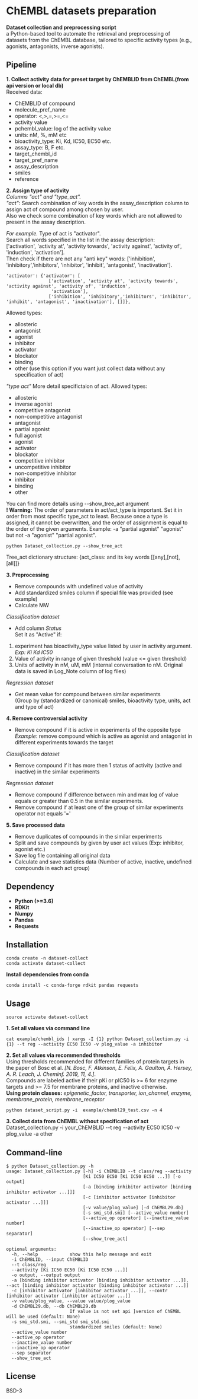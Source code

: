 # ChEMBL datasets preparation
**Dataset collection and preprocessing script**   
a Python-based tool to automate the retrieval and preprocessing of datasets from the ChEMBL database, tailored to specific activity types (e.g., agonists, antagonists, inverse agonists).
## Pipeline
**1. Collect activity data for preset target by ChEMBLID from ChEMBL(from api version or local db)**  
Received data:
- ChEMBLID of compound
- molecule_pref_name
- operator: <,>,=,>=,<=
- activity value
- pchembl_value: log of the activity value 
- units: nM, %, mM etc 
- bioactivity_type: Ki, Kd, IC50, EC50 etc.
- assay_type: B, F etc.
- target_chembl_id
- target_pref_name
- assay_description
- smiles
- reference  

**2. Assign type of activity**  
_Columns "act" and "type_act"._  
_"act"_: Search combination of key words in the assay_description column to assign act of compound among chosen by user.  
Also we check some combination of key words which are not allowed to present in the assay description.

_For example._ Type of act is "activator".  
 Search all words specified in the list in the assay description:   
 ['activation', 'activity at', 'activity towards', 'activity against', 'activity of', 'induction',
                 'activation'].  
Then check if there are not any "anti key" words:  ['inhibition', 'inhibitory','inhibitors', 'inhibitor', 'inhibit', 'antagonist', 'inactivation']. 
```
'activator': {'activator': [
                ['activation', 'activity at', 'activity towards', 'activity against', 'activity of', 'induction',
                 'activation'],
                ['inhibition', 'inhibitory','inhibitors', 'inhibitor', 'inhibit', 'antagonist', 'inactivation'], []]}, 

```
Allowed types:
- allosteric
- antagonist
- agonist
- inhibitor
- activator
- blockator
- binding
- other (use this option if you want just collect data without any specification of act)

_"type act"_
More detail specifictaion of act.
Allowed types:
- allosteric
- inverse agonist
- competitive antagonist
- non-competitive antagonist
- antagonist
- partial agonist
- full agonist
- agonist
- activator
- blockator
- competitive inhibitor
- uncompetitive inhibitor
- non-competitive inhibitor
- inhibitor
- binding
- other

You can find more details using --show_tree_act argument  
**! Warning:** The order of parameters in act/act_type is important. Set it in order from most specific type_act to least. Because once a type is assigned, it cannot be overwritten, and the order of assignment is equal to the order of the given arguments. Example: -a "partial agonist" "agonist" but not -a "agonist" "partial agonist".    
```
python Dataset_collection.py --show_tree_act
```
Tree_act dictionary structure: {act_class: and its key words [[any],[not],[all]]}

**3. Preprocessing**
- Remove compounds with undefined value of activity
- Add standardized smiles column if special file was provided (see example)
- Calculate MW  

_Classification dataset_
 - Add column _Status_  
 Set it as "Active" if:
  1) experiment has bioactivity_type value listed by user in activity argument. _Exp: Ki Kd IC50_
  2) Value of activity in range of given threshold (value <= given threshold)
  3) Units of activity in nM, uM, mM (internal conversation to nM. Original data is saved in Log_Note column of log files)
  
_Regression dataset_
- Get mean value for compound between similar experiments  
(Group by (standardized or canonical) smiles, bioactivity type, units, act and type of act)

**4. Remove controversial activity**
- Remove compound if it is active in experiments of the opposite type  
_Example_: remove compound which is active as agonist and antagonist in different experiments towards the target

_Classification dataset_
- Remove compound if it has more then 1 status of activity (active and inactive) in the similar experiments

_Regression dataset_
 - Remove compound if difference between min and max log of value equals or greater than 0.5 in the similar experiments.
 - Remove compound if at least one of the group of similar experiments operator not equals '=' 

**5. Save processed data**
 - Remove duplicates of compounds in the similar experiments
 - Split and save compounds by given by user act values (Exp: inhibitor, agonist etc.)
 - Save log file containing all original data
 - Calculate and save statistics data (Number of active, inactive, undefined compounds in each act group)

## Dependency
* **Python (>=3.6)**
* **RDKit**
* **Numpy**
* **Pandas**
* **Requests**

## Installation
```
conda create -n dataset-collect
conda activate dataset-collect
```
**Install dependencies from conda**
```
conda install -c conda-forge rdkit pandas requests
```

## Usage
```
source activate dataset-collect
```
**1. Set all values via command line**
```
cat example/chembl_ids | xargs -I {1} python Dataset_collection.py -i {1} --t reg --activity EC50 IC50 -v plog_value -a inhibitor
```
**2. Set all values via recommended thresholds**   
Using thresholds recommended for different families of protein targets in the paper of Bosc et al. _[N. Bosc, F. Atkinson, E. Felix, A. Gaulton, A. Hersey, A. R. Leach,
J. Cheminf. 2019, 11, 4.]_.   
Compounds are labeled active if their pKi or pIC50
is >= 6 for enzyme targets and >= 7.5 for membrane proteins, and inactive otherwise.  
**Using protein classes:** _epigenetic_factor, transporter, ion_channel, enzyme, membrane_protein, membrane_receptor_
```
python dataset_script.py -i  example/chembl29_test.csv -n 4 
```
**3. Collect data from ChEMBL without specification of act**
Dataset_collection.py -i your_ChEMBLID --t reg --activity EC50 IC50 -v plog_value -a other


## Command-line
```
$ python Dataset_collection.py -h
usage: Dataset_collection.py [-h] -i ChEMBLID --t class/reg --activity
                             [Ki IC50 EC50 [Ki IC50 EC50 ...]] [-o output]
                             [-a [binding inhibitor activator [binding inhibitor activator ...]]]
                             [-c [inhibitor activator [inhibitor activator ...]]]
                             [-v value/plog_value] [-d ChEMBL29.db]
                             [-s smi_std.smi] [--active_value number]
                             [--active_op operator] [--inactive_value number]
                             [--inactive_op operator] [--sep separator]
                             [--show_tree_act]

optional arguments:
  -h, --help            show this help message and exit
  -i ChEMBLID, --input ChEMBLID
  --t class/reg
  --activity [Ki IC50 EC50 [Ki IC50 EC50 ...]]
  -o output, --output output
  -a [binding inhibitor activator [binding inhibitor activator ...]], --act [binding inhibitor activator [binding inhibitor activator ...]]
  -c [inhibitor activator [inhibitor activator ...]], --contr [inhibitor activator [inhibitor activator ...]]
  -v value/plog_value, --value value/plog_value
  -d ChEMBL29.db, --db ChEMBL29.db
                        If value is not set api ]version of ChEMBL will be used (default: None)
  -s smi_std.smi, --smi_std smi_std.smi
                        standardized smiles (default: None)
  --active_value number
  --active_op operator
  --inactive_value number
  --inactive_op operator
  --sep separator
  --show_tree_act
```

## License
BSD-3
